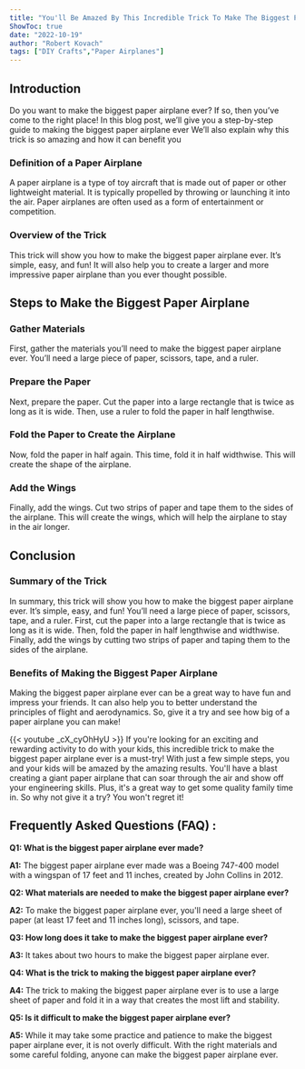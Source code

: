 ```yaml
---
title: "You'll Be Amazed By This Incredible Trick To Make The Biggest Paper Airplane Ever!"
ShowToc: true 
date: "2022-10-19"
author: "Robert Kovach" 
tags: ["DIY Crafts","Paper Airplanes"]
---
```

## Introduction 

Do you want to make the biggest paper airplane ever? If so, then you’ve come to the right place! In this blog post, we’ll give you a step-by-step guide to making the biggest paper airplane ever We’ll also explain why this trick is so amazing and how it can benefit you 

### Definition of a Paper Airplane

A paper airplane is a type of toy aircraft that is made out of paper or other lightweight material. It is typically propelled by throwing or launching it into the air. Paper airplanes are often used as a form of entertainment or competition. 

### Overview of the Trick

This trick will show you how to make the biggest paper airplane ever. It’s simple, easy, and fun! It will also help you to create a larger and more impressive paper airplane than you ever thought possible. 

## Steps to Make the Biggest Paper Airplane

### Gather Materials

First, gather the materials you’ll need to make the biggest paper airplane ever. You’ll need a large piece of paper, scissors, tape, and a ruler. 

### Prepare the Paper

Next, prepare the paper. Cut the paper into a large rectangle that is twice as long as it is wide. Then, use a ruler to fold the paper in half lengthwise. 

### Fold the Paper to Create the Airplane

Now, fold the paper in half again. This time, fold it in half widthwise. This will create the shape of the airplane. 

### Add the Wings

Finally, add the wings. Cut two strips of paper and tape them to the sides of the airplane. This will create the wings, which will help the airplane to stay in the air longer. 

## Conclusion

### Summary of the Trick

In summary, this trick will show you how to make the biggest paper airplane ever. It’s simple, easy, and fun! You’ll need a large piece of paper, scissors, tape, and a ruler. First, cut the paper into a large rectangle that is twice as long as it is wide. Then, fold the paper in half lengthwise and widthwise. Finally, add the wings by cutting two strips of paper and taping them to the sides of the airplane. 

### Benefits of Making the Biggest Paper Airplane

Making the biggest paper airplane ever can be a great way to have fun and impress your friends. It can also help you to better understand the principles of flight and aerodynamics. So, give it a try and see how big of a paper airplane you can make!

{{< youtube _cX_cyOhHyU >}} 
If you're looking for an exciting and rewarding activity to do with your kids, this incredible trick to make the biggest paper airplane ever is a must-try! With just a few simple steps, you and your kids will be amazed by the amazing results. You'll have a blast creating a giant paper airplane that can soar through the air and show off your engineering skills. Plus, it's a great way to get some quality family time in. So why not give it a try? You won't regret it!

## Frequently Asked Questions (FAQ) :
**Q1: What is the biggest paper airplane ever made?**

**A1:** The biggest paper airplane ever made was a Boeing 747-400 model with a wingspan of 17 feet and 11 inches, created by John Collins in 2012.

**Q2: What materials are needed to make the biggest paper airplane ever?**

**A2:** To make the biggest paper airplane ever, you'll need a large sheet of paper (at least 17 feet and 11 inches long), scissors, and tape.

**Q3: How long does it take to make the biggest paper airplane ever?**

**A3:** It takes about two hours to make the biggest paper airplane ever.

**Q4: What is the trick to making the biggest paper airplane ever?**

**A4:** The trick to making the biggest paper airplane ever is to use a large sheet of paper and fold it in a way that creates the most lift and stability.

**Q5: Is it difficult to make the biggest paper airplane ever?**

**A5:** While it may take some practice and patience to make the biggest paper airplane ever, it is not overly difficult. With the right materials and some careful folding, anyone can make the biggest paper airplane ever.



